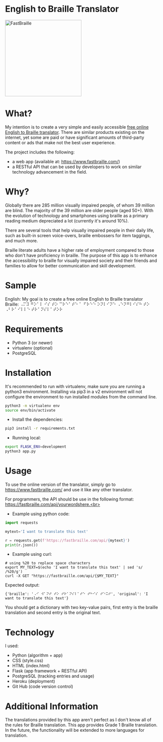 # English to Braille Translator
<img src="https://github.com/misha-pyshark/braille/blob/main/static/default.png" alt="FastBraille" align="center" width="250"/>


# What?
My intention is to create a very simple and easily accessible [free online English to Braille translator](https://www.fastbraille.com/). There are similar products existing on the internet, yet some are paid or have significant amounts of third-party content or ads that make not the best user experience.<br>

The project includes the following:
* a web app (available at: https://www.fastbraille.com/)
* a RESTful API that can be used by developers to work on similar technology advancement in the field.


# Why?
Globally there are 285 million visually impaired people, of whom 39 million are blind. The majority of the 39 million are older people (aged 50+).
With the evolution of technology and smartphones using braille as a primary reading medium depreciated a lot (currently it's around 10%).

There are several tools that help visually impaired people in their daily life, such as built-in screen voice-overs, braille embossers for item taggings, and much more.

Braille literate adults have a higher rate of employment compared to those who don't have proficiency in braille. The purpose of this app is to enhance the accessibility to braille for visually impaired society and their friends and families to allow for better communication and skill development.


# Sample
English: My goal is to create a free online English to Braille translator <br>
Braille: ⠠⠍⠽ ⠛⠕⠁⠇ ⠊⠎ ⠞⠕ ⠉⠗⠑⠁⠞⠑ ⠁ ⠋⠗⠑⠑ ⠕⠝⠇⠊⠝⠑ ⠠⠑⠝⠛⠇⠊⠎⠓ ⠞⠕ ⠠⠃⠗⠁⠊⠇⠇⠑ ⠞⠗⠁⠝⠎⠇⠁⠞⠕⠗

# Requirements
- Python 3 (or newer)
- virtualenv (optional)
- PostgreSQL

# Installation
It's recommended to run with virtualenv, make sure you are running a python3 environment. Installing via pip3 in a v2 environment will not configure the environment to run installed modules from the command line.

```bash
python3 -m virtualenv env
source env/bin/activate
```

- Install the dependencies:
```bash
pip3 install -r requirements.txt
```

- Running local:
```bash
export FLASK_ENV=development
python3 app.py
```

# Usage
To use the online version of the translator, simply go to https://www.fastbraille.com/ and use it like any other translator.

For programmers, the API should be use in the following format: https://fastbraille.com/api/yourwordshere.<br>
- Example using python code:
```python
import requests

mytext='I want to translate this text'

r = requests.get(f'https://fastbraille.com/api/{mytext}')
print(r.json())
```
- Example using curl:
```shell
# using %20 to replace space characters
export MY_TEXT=$(echo 'I want to translate this text' | sed 's/ /%20/g')
curl -X GET "https://fastbraille.com/api/{$MY_TEXT}"
```

Expected output:
```shell
{'braille': '⠠⠊ ⠺⠁⠝⠞ ⠞⠕ ⠞⠗⠁⠝⠎⠇⠁⠞⠑ ⠞⠓⠊⠎ ⠞⠑⠭⠞', 'original': 'I want to translate this text'}
```
You should get a dictionary with two key-value pairs, first entry is the braille translation and second entry is the original text.


# Technology
I used:
* Python (algorithm + app)
* CSS (style.css)
* HTML (index.html)
* Flask (app framework + RESTful API)
* PostgreSQL (tracking entries and usage)
* Heroku (deployment)
* Git Hub (code version control)


# Additional Information
The translations provided by this app aren't perfect as I don't know all of the rules for Braille translation. This app provides Grade 1 Braille translation.<br>
In the future, the functionality will be extended to more languages for translation.

